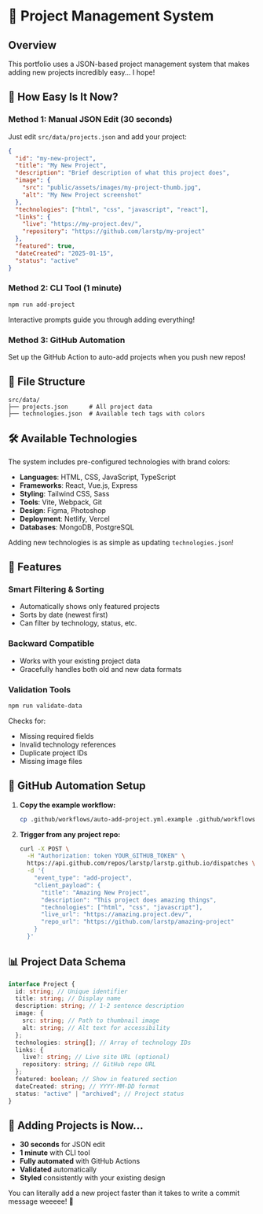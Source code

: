 # 🚀 Project Management System

## Overview

This portfolio uses a JSON-based project management system that makes adding new projects incredibly easy... I hope!

## 🎯 How Easy Is It Now?

### **Method 1: Manual JSON Edit (30 seconds)**

Just edit `src/data/projects.json` and add your project:

```json
{
  "id": "my-new-project",
  "title": "My New Project",
  "description": "Brief description of what this project does",
  "image": {
    "src": "public/assets/images/my-project-thumb.jpg",
    "alt": "My New Project screenshot"
  },
  "technologies": ["html", "css", "javascript", "react"],
  "links": {
    "live": "https://my-project.dev/",
    "repository": "https://github.com/larstp/my-project"
  },
  "featured": true,
  "dateCreated": "2025-01-15",
  "status": "active"
}
```

### **Method 2: CLI Tool (1 minute)**

```bash
npm run add-project
```

Interactive prompts guide you through adding everything!

### **Method 3: GitHub Automation**

Set up the GitHub Action to auto-add projects when you push new repos!

## 📁 File Structure

```
src/data/
├── projects.json      # All project data
├── technologies.json  # Available tech tags with colors
```

## 🛠️ Available Technologies

The system includes pre-configured technologies with brand colors:

- **Languages**: HTML, CSS, JavaScript, TypeScript
- **Frameworks**: React, Vue.js, Express
- **Styling**: Tailwind CSS, Sass
- **Tools**: Vite, Webpack, Git
- **Design**: Figma, Photoshop
- **Deployment**: Netlify, Vercel
- **Databases**: MongoDB, PostgreSQL

Adding new technologies is as simple as updating `technologies.json`!

## 🎨 Features

### **Smart Filtering & Sorting**

- Automatically shows only featured projects
- Sorts by date (newest first)
- Can filter by technology, status, etc.

### **Backward Compatible**

- Works with your existing project data
- Gracefully handles both old and new data formats

### **Validation Tools**

```bash
npm run validate-data
```

Checks for:

- Missing required fields
- Invalid technology references
- Duplicate project IDs
- Missing image files

## 🤖 GitHub Automation Setup

1. **Copy the example workflow:**

   ```bash
   cp .github/workflows/auto-add-project.yml.example .github/workflows/auto-add-project.yml
   ```

2. **Trigger from any project repo:**
   ```bash
   curl -X POST \
     -H "Authorization: token YOUR_GITHUB_TOKEN" \
     https://api.github.com/repos/larstp/larstp.github.io/dispatches \
     -d '{
       "event_type": "add-project",
       "client_payload": {
         "title": "Amazing New Project",
         "description": "This project does amazing things",
         "technologies": ["html", "css", "javascript"],
         "live_url": "https://amazing.project.dev/",
         "repo_url": "https://github.com/larstp/amazing-project"
       }
     }'
   ```

## 📊 Project Data Schema

```typescript
interface Project {
  id: string; // Unique identifier
  title: string; // Display name
  description: string; // 1-2 sentence description
  image: {
    src: string; // Path to thumbnail image
    alt: string; // Alt text for accessibility
  };
  technologies: string[]; // Array of technology IDs
  links: {
    live?: string; // Live site URL (optional)
    repository: string; // GitHub repo URL
  };
  featured: boolean; // Show in featured section
  dateCreated: string; // YYYY-MM-DD format
  status: "active" | "archived"; // Project status
}
```

## 🎯 Adding Projects is Now...

- **30 seconds** for JSON edit
- **1 minute** with CLI tool
- **Fully automated** with GitHub Actions
- **Validated** automatically
- **Styled** consistently with your existing design

You can literally add a new project faster than it takes to write a commit message weeeee! 🚀
